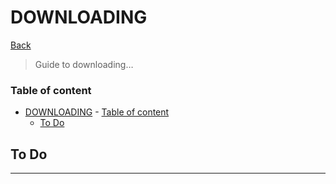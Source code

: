 
# DOWNLOADING

[Back](../README.md)

> Guide to downloading…

### Table of content
- [DOWNLOADING](#downloading)
		- [Table of content](#table-of-content)
	- [To Do](#to-do)

## To Do

---
